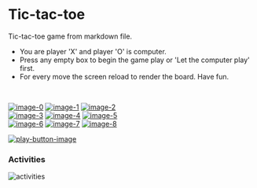 # Tic-tac-toe
Tic-tac-toe game from markdown file.


* You are player 'X' and player 'O' is computer. 
* Press any empty box to begin the game play or 'Let the computer play' first.
* For every move the screen reload to render the board. Have fun.

<br/>

[![image-0]][cta-0] [![image-1]][cta-1] [![image-2]][cta-2]<br/>
[![image-3]][cta-3] [![image-4]][cta-4] [![image-5]][cta-5]<br/>
[![image-6]][cta-6] [![image-7]][cta-7] [![image-8]][cta-8]

[![play-button-image]][play-button-image-cta]

### Activities

![activities]


[image-0]:  https://tic-tac-toe-markdown.herokuapp.com/renderCell?cellIndex=0
[image-1]:  https://tic-tac-toe-markdown.herokuapp.com/renderCell?cellIndex=1
[image-2]:  https://tic-tac-toe-markdown.herokuapp.com/renderCell?cellIndex=2
[image-3]:  https://tic-tac-toe-markdown.herokuapp.com/renderCell?cellIndex=3
[image-4]:  https://tic-tac-toe-markdown.herokuapp.com/renderCell?cellIndex=4
[image-5]:  https://tic-tac-toe-markdown.herokuapp.com/renderCell?cellIndex=5
[image-6]:  https://tic-tac-toe-markdown.herokuapp.com/renderCell?cellIndex=6
[image-7]:  https://tic-tac-toe-markdown.herokuapp.com/renderCell?cellIndex=7
[image-8]:  https://tic-tac-toe-markdown.herokuapp.com/renderCell?cellIndex=8

[cta-0]:  https://tic-tac-toe-markdown.herokuapp.com/clickCell?cellIndex=0
[cta-1]:  https://tic-tac-toe-markdown.herokuapp.com/clickCell?cellIndex=1
[cta-2]:  https://tic-tac-toe-markdown.herokuapp.com/clickCell?cellIndex=2
[cta-3]:  https://tic-tac-toe-markdown.herokuapp.com/clickCell?cellIndex=3
[cta-4]:  https://tic-tac-toe-markdown.herokuapp.com/clickCell?cellIndex=4
[cta-5]:  https://tic-tac-toe-markdown.herokuapp.com/clickCell?cellIndex=5
[cta-6]:  https://tic-tac-toe-markdown.herokuapp.com/clickCell?cellIndex=6
[cta-7]:  https://tic-tac-toe-markdown.herokuapp.com/clickCell?cellIndex=7
[cta-8]:  https://tic-tac-toe-markdown.herokuapp.com/clickCell?cellIndex=8

[play-button-image]:  https://tic-tac-toe-markdown.herokuapp.com/renderPlayControls
[play-button-image-cta]:  https://tic-tac-toe-markdown.herokuapp.com/clickPlayControls

[activities]: https://tic-tac-toe-markdown.herokuapp.com/renderActivities
